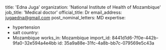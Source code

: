 title: 'Edna Juga'
organization: 'National Institute of Health of Mozambique'
job_title: 'Medical doctor'
official_title: Dr
email_address: jugaedna@gmail.com
post_nominal_letters: MD
expertise:
  - hypertension
  - salt
country:
  - Mozambique
works_in: Mozambique
import_id: 8441d1d6-7f0e-442b-9fa0-32e594a4e4bb
id: 35a9a88e-31fc-4a8b-bb7c-079569e5c43a
